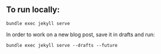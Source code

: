 ## To run locally:

`bundle exec jekyll serve`

In order to work on a new blog post, save it in drafts and run:

`bundle exec jekyll serve --drafts --future`